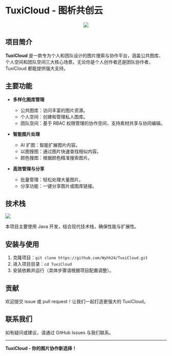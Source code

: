 # TuxiCloud - 图析共创云

<p align="center">
  <img src="https://capsule-render.vercel.app/api?type=waving&color=timeGradient&height=300&&section=header&text=TuxiCloud&fontSize=90&fontAlign=50&fontAlignY=30&desc=图析共创云&descAlign=50&descSize=30&descAlignY=60&animation=twinkling" />
</p>

## 项目简介

**TuxiCloud** 是一款专为个人和团队设计的图片搜索与协作平台，涵盖公共图库、个人空间和团队空间三大核心场景。无论你是个人创作者还是团队协作者，TuxiCloud 都能提供强大支持。

## 主要功能

- **多样化图库管理**  
  - 公共图库：访问丰富的图片资源。
  - 个人空间：创建和管理私人图库。
  - 团队空间：基于 RBAC 权限管理的协作空间，支持素材共享与协同编辑。

- **智能图片处理**  
  - AI 扩图：智能扩展图片内容。
  - 以图搜图：通过图片快速查找相似内容。
  - 颜色搜图：根据颜色精准搜索图片。

- **高效管理与分享**  
  - 批量管理：轻松处理大量图片。
  - 分享功能：一键分享图片或图库链接。

## 技术栈

<img align="center" src="https://skillicons.dev/icons?i=java&theme=light" />

本项目主要使用 Java 开发，结合现代技术栈，确保性能与扩展性。

## 安装与使用

1. 克隆项目：`git clone https://github.com/Wyhh24/TuxiCloud.git`
2. 进入项目目录：`cd TuxiCloud`
3. 安装依赖并运行（具体步骤请根据项目配置调整）。

## 贡献

欢迎提交 issue 或 pull request！让我们一起打造更强大的 TuxiCloud。

## 联系我们

如有疑问或建议，请通过 GitHub Issues 与我们联系。

---

**TuxiCloud - 你的图片协作新选择！**
